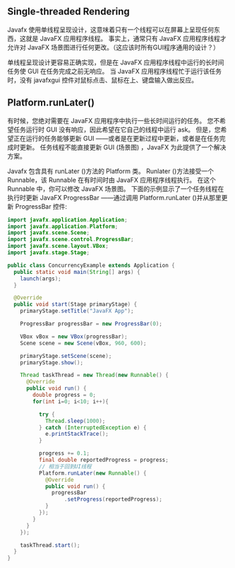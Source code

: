 ## Single-threaded Rendering

Javafx 使用单线程呈现设计，这意味着只有一个线程可以在屏幕上呈现任何东西，这就是 JavaFX 应用程序线程。 事实上，通常只有 JavaFX 应用程序线程才允许对 JavaFX 场景图进行任何更改。（这应该时所有GUI程序通用的设计？）

单线程呈现设计更容易正确实现，但是在 JavaFX 应用程序线程中运行的长时间任务使 GUI 在任务完成之前无响应。 当 JavaFX 应用程序线程忙于运行该任务时，没有 javafxgui 控件对鼠标点击、鼠标在上、键盘输入做出反应。

## Platform.runLater()

有时候，您绝对需要在 JavaFX 应用程序中执行一些长时间运行的任务。 您不希望任务运行时 GUI 没有响应，因此希望在它自己的线程中运行 ask。 但是，您希望正在运行的任务能够更新 GUI ——或者是在更新过程中更新，或者是在任务完成时更新。 任务线程不能直接更新 GUI (场景图) ，JavaFX 为此提供了一个解决方案。

Javafx 包含具有 runLater ()方法的 Platform 类。 Runlater ()方法接受一个 Runnable，该 Runnable 在有时间时由 JavaFX 应用程序线程执行。 在这个 Runnable 中，你可以修改 JavaFX 场景图。 下面的示例显示了一个任务线程在执行时更新 JavaFX ProgressBar ——通过调用 Platform.runLater ()并从那里更新 ProgressBar 控件:

```java
import javafx.application.Application;
import javafx.application.Platform;
import javafx.scene.Scene;
import javafx.scene.control.ProgressBar;
import javafx.scene.layout.VBox;
import javafx.stage.Stage;

public class ConcurrencyExample extends Application {
  public static void main(String[] args) {
    launch(args);
  }

  @Override
  public void start(Stage primaryStage) {
    primaryStage.setTitle("JavaFX App");

    ProgressBar progressBar = new ProgressBar(0);

    VBox vBox = new VBox(progressBar);
    Scene scene = new Scene(vBox, 960, 600);

    primaryStage.setScene(scene);
    primaryStage.show();

    Thread taskThread = new Thread(new Runnable() {
      @Override
      public void run() {
        double progress = 0;
        for(int i=0; i<10; i++){

          try {
            Thread.sleep(1000);
          } catch (InterruptedException e) {
            e.printStackTrace();
          }

          progress += 0.1;
          final double reportedProgress = progress;
		  // 相当于回到UI线程
          Platform.runLater(new Runnable() {
            @Override
            public void run() {
              progressBar
                  .setProgress(reportedProgress);
            }
          });
        }
      }
    });

    taskThread.start();
  }
}
```